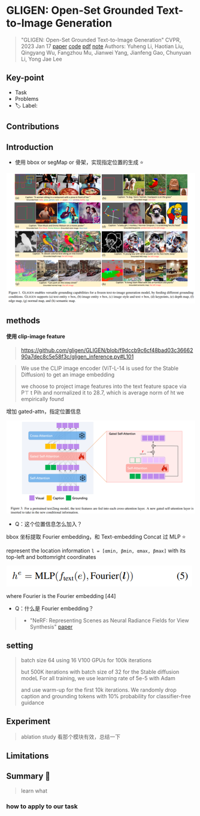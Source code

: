 # GLIGEN: Open-Set Grounded Text-to-Image Generation

> "GLIGEN: Open-Set Grounded Text-to-Image Generation" CVPR, 2023 Jan 17
> [paper](http://arxiv.org/abs/2301.07093v2) [code](https://github.com/gligen/GLIGEN?tab=readme-ov-file) [pdf](./2023_01_CVPR_GLIGEN--Open-Set-Grounded-Text-to-Image-Generation.pdf) [note](./2023_01_CVPR_GLIGEN--Open-Set-Grounded-Text-to-Image-Generation_Note.md)
> Authors: Yuheng Li, Haotian Liu, Qingyang Wu, Fangzhou Mu, Jianwei Yang, Jianfeng Gao, Chunyuan Li, Yong Jae Lee

## Key-point

- Task
- Problems
- :label: Label:

## Contributions

## Introduction

- 使用 bbox or segMap or 骨架，实现指定位置的生成 :star:

![fig1](docs/2023_01_CVPR_GLIGEN--Open-Set-Grounded-Text-to-Image-Generation_Note/fig1.png)





## methods



#### 使用 clip-image feature

> https://github.com/gligen/GLIGEN/blob/f9dccb9c6cf48bad03c3666290a7dec8c5e58f3c/gligen_inference.py#L101

> We use the CLIP image encoder (ViT-L-14 is used for the Stable Diffusion) to get an image embedding
>
> we choose to project image features into the text feature space via P⊤ t Pih and normalized it to 28.7, which is average norm of ht we empirically found





增加 gated-attn，指定位置信息

![fig3](docs/2023_01_CVPR_GLIGEN--Open-Set-Grounded-Text-to-Image-Generation_Note/fig3.png)

- Q：这个位置信息怎么加入？

bbox 坐标提取 Fourier embedding，和 Text-embedding Concat 过 MLP :star:

represent the location information `l = [αmin, βmin, αmax, βmax]` with its top-left and bottomright coordinates

![eq5](docs/2023_01_CVPR_GLIGEN--Open-Set-Grounded-Text-to-Image-Generation_Note/eq5.png)

where Fourier is the Fourier embedding [44]

- Q：什么是 Fourier embedding？

> - "NeRF: Representing Scenes as Neural Radiance Fields for View Synthesis" 
>   [paper](https://arxiv.org/abs/2003.08934)





## setting

> batch size 64 using 16 V100 GPUs for 100k iterations
>
> but 500K iterations with batch size of 32 for the Stable diffusion modeL For all training, we use learning rate of 5e-5 with Adam
>
> and use warm-up for the first 10k iterations. We randomly drop caption and grounding tokens with 10% probability for classifier-free guidance



## Experiment

> ablation study 看那个模块有效，总结一下

## Limitations

## Summary :star2:

> learn what

### how to apply to our task

